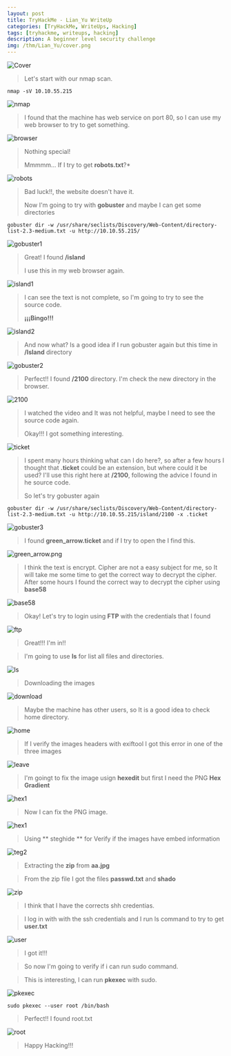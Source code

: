 ```yaml
---
layout: post
title: TryHackMe - Lian_Yu WriteUp
categories: [TryHackMe, WriteUps, Hacking]
tags: [tryhackme, writeups, hacking]
description: A beginner level security challenge
img: /thm/Lian_Yu/cover.png
---
```

 ![Cover](/assets/media/thm/Lian_Yu/cover.png)

> Let's start with our nmap scan.

```
nmap -sV 10.10.55.215
```

![nmap](/assets/media/thm/Lian_Yu/nmap.png)

> I found that the machine has web service on port 80, so I can use my web browser to try to get something.

![browser](/assets/media/thm/Lian_Yu/browser.png)

> Nothing special!
>
> Mmmmm... If I try to get **robots.txt**?*

![robots](/assets/media/thm/Lian_Yu/robots.png)

> Bad luck!!, the website doesn't have it.
>
> Now I'm going to try with **gobuster** and maybe I can get some directories

```
gobuster dir -w /usr/share/seclists/Discovery/Web-Content/directory-list-2.3-medium.txt -u http://10.10.55.215/
```

![gobuster1](/assets/media/thm/Lian_Yu/gobuster1.png)

> Great! I found **/island**
>
> I use this in my web browser again.

![island1](/assets/media/thm/Lian_Yu/island1.png)

> I can see the text is not complete, so I'm going to try to see the source code.
>
> **¡¡¡Bingo!!!**

![island2](/assets/media/thm/Lian_Yu/island2.png)

> And now what?
> Is a good idea if I run gobuster again but this time in **/Island** directory

![gobuster2](/assets/media/thm/Lian_Yu/gobuster2.png)

> Perfect!! I found **/2100** directory.
> I'm check the new directory in the browser.

![2100](/assets/media/thm/Lian_Yu/2100.png)

> I watched the video and It was not helpful, maybe I need to see the source code again.
>
> Okay!!! I got something interesting.

![ticket](/assets/media/thm/Lian_Yu/ticket.png)

> I spent many hours thinking what can I do here?, so after a few hours I thought that **.ticket** could be an extension, but where could it be used? I'll use this right here at **/2100**, following the advice I found in he source code.
>
> So let's try gobuster again

```
gobuster dir -w /usr/share/seclists/Discovery/Web-Content/directory-list-2.3-medium.txt -u http://10.10.55.215/island/2100 -x .ticket
```

![gobuster3](/assets/media/thm/Lian_Yu/gobuster3.png)

> I found **green_arrow.ticket** and if I try to open the I find this.

![green_arrow.png](/assets/media/thm/Lian_Yu/green_arrow.png)

> I think the text is encrypt. Cipher are not a easy subject for me, so It will take me some time to get the correct way to decrypt the cipher.
> After some hours I found the correct way to decrypt the cipher using **base58** 

![base58](/assets/media/thm/Lian_Yu/base58.png)

> Okay! Let's try to login using **FTP** with the credentials that I found 

![ftp](/assets/media/thm/Lian_Yu/ftp.png)

> Great!!! I'm in!!

> I'm going to use **ls** for list all files and directories.

![ls](/assets/media/thm/Lian_Yu/ls.png)

> Downloading the images

![download](/assets/media/thm/Lian_Yu/download.png)

> Maybe the machine has other users, so It is a good idea to check home directory.

![home](/assets/media/thm/Lian_Yu/home.png)

> If I verify the images headers with exiftool I got this error in one of the three images

![leave](/assets/media/thm/Lian_Yu/leave.png)

> I'm goingt to fix the image usign **hexedit** but first I need the PNG **Hex Gradient**

![hex1](/assets/media/thm/Lian_Yu/hex1.png)

> Now I can fix the PNG image.

![hex1](/assets/media/thm/Lian_Yu/hex2.png)

> Using ** steghide ** for Verify if the images have embed information

![teg2](/assets/media/thm/Lian_Yu/steg1.png)

> Extracting the **zip** from **aa.jpg**

> From the zip file I got the files **passwd.txt** and **shado** 

![zip](/assets/media/thm/Lian_Yu/zip.ppng)

> I think that I have the corrects shh credentias.

> I log in with with the ssh credentials and I run ls command to try to get  **user.txt**

![user](/assets/media/thm/Lian_Yu/user.png)

> I got it!!!

> So now I'm going to verify if i can run sudo command.

> This is interesting, I can run  **pkexec** with sudo. 

![pkexec](/assets/media/thm/Lian_Yu/pkexec.png)

```
sudo pkexec --user root /bin/bash
```

> Perfect!! I found root.txt

![root](/assets/media/thm/Lian_Yu/root.png)

> Happy Hacking!!!


